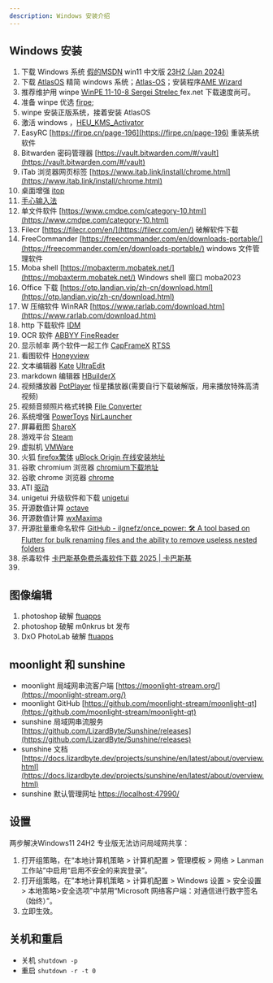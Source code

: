 ```yaml
---
description: Windows 安装介绍
---
```


## Windows 安装

1. 下载 Windows 系统 [假的MSDN](https://next.itellyou.cn/Original/)  win11
   中文版 [23H2 (Jan 2024)](magnet:?xt=urn:btih:57831e3ad5e74a319c5b85f239794fca3aeb5159&dn=zh-cn_windows_11_business_editions_version_23h2_updated_jan_2024_x64_dvd_fee59269.iso&xl=6725859328)
2. 下载 [AtlasOS](https://atlasos.net/) 精简 windows 系统；[Atlas-OS](https://github.com/Atlas-OS/Atlas/releases)；安装程序[AME Wizard](https://ameliorated.io)
3. 推荐维护用 winpe [WinPE 11-10-8 Sergei Strelec ](https://sergeistrelec.name/) fex.net 下载速度尚可。
4. 准备 winpe 优选 [firpe](https://firpe.cn/page-247);
5. winpe 安装正版系统，接着安装 AtlasOS
6. 激活 windows ，[HEU_KMS_Activator](https://github.com/zbezj/HEU_KMS_Activator/releases)
7. EasyRC [https://firpe.cn/page-196](https://firpe.cn/page-196) 重装系统软件
8. Bitwarden 密码管理器 [https://vault.bitwarden.com/#/vault](https://vault.bitwarden.com/#/vault)
9. iTab 浏览器网页标签 [https://www.itab.link/install/chrome.html](https://www.itab.link/install/chrome.html)
10. 桌面增强 [itop](https://www.itopvpn.com/user-manual/ied/?name=ied&ver=2.4.0.8&lan=&insur=other&to=wc_learn#Download-&-Installation)
11. [手心输入法](https://www.xinshuru.com/index.html?p=win)
12. 单文件软件 [https://www.cmdpe.com/category-10.html](https://www.cmdpe.com/category-10.html)
13. Filecr [https://filecr.com/en/](https://filecr.com/en/) 破解软件下载
14. FreeCommander [https://freecommander.com/en/downloads-portable/](https://freecommander.com/en/downloads-portable/)
    windows 文件管理软件
15. Moba shell [https://mobaxterm.mobatek.net/](https://mobaxterm.mobatek.net/) Windows shell 窗口 moba2023
16. Office 下载 [https://otp.landian.vip/zh-cn/download.html](https://otp.landian.vip/zh-cn/download.html)
17. W 压缩软件 WinRAR [https://www.rarlab.com/download.htm](https://www.rarlab.com/download.htm)
18. http 下载软件 [IDM ](https://filecr.com/windows/internet-download-manager/?id=187919616000)
19. OCR 软件 [ABBYY FineReader](https://filecr.com/windows/finereader/?id=202552448000)
20. 显示帧率 两个软件一起工作 [CapFrameX](https://www.capframex.com/download) [RTSS](https://www.guru3d.com/download/rtss-rivatuner-statistics-server-download/)
21. 看图软件 [Honeyview](https://www.bandisoft.com/honeyview/)
22. 文本编辑器 [Kate](https://kate-editor.org/zh-cn/get-it/) [UltraEdit](https://filecr.com/windows/idm-ultra-edit-0001/?id=587332864000)
23. markdown 编辑器 [HBuilderX](https://www.dcloud.io/hbuilderx.html)
24. 视频播放器 [PotPlayer](https://potplayer.tv/?lang=zh_CN) 恒星播放器(需要自行下载破解版，用来播放特殊高清视频)
25. 视频音频照片格式转换 [File Converter](https://github.com/Tichau/FileConverter/releases)
26. 系统增强 [PowerToys](https://learn.microsoft.com/zh-cn/windows/powertoys/install) [NirLauncher](https://launcher.nirsoft.net/downloads/index.html)
27. 屏幕截图 [ShareX](https://getsharex.com/)
28. 游戏平台 [Steam](https://store.steampowered.com/about/)
29. 虚拟机 [VMWare](https://www.vmware.com/go/getworkstation-win)
30. 火狐 [firefox繁体](https://www.mozilla.org/en-US/firefox/all/desktop-release/win64/zh-TW/) [uBlock Origin 在线安装地址](https://addons.mozilla.org/addon/ublock-origin/)
31. 谷歌 chromium 浏览器 [chromium下载地址](https://download-chromium.appspot.com/)
32. 谷歌 chrome 浏览器 [chrome](https://www.google.com/chrome/) 
33. ATI [驱动](https://www.amd.com/zh-cn/support/download/drivers.html)
34. unigetui 升级软件和下载 [unigetui](https://www.marticliment.com/unigetui/#mirrors)
35. 开源数值计算 [octave](https://octave.org/download)
36. 开源数值计算 [wxMaxima](https://wxmaxima-developers.github.io/wxmaxima/download.html)
37. 开源批量重命名软件 [GitHub - ilgnefz/once_power: 🛠 A tool based on Flutter for bulk renaming files and the ability to remove useless nested folders](https://github.com/ilgnefz/once_power)
38. 杀毒软件 [卡巴斯基免费杀毒软件下载 2025 | 卡巴斯基](https://www.kaspersky.com.cn/downloads/free-antivirus)
39. 





## 图像编辑

1. photoshop 破解 [ftuapps](https://ftuapps.com)
2. photoshop 破解 m0nkrus bt 发布
3. DxO PhotoLab 破解 [ftuapps](https://ftuapps.com)



## moonlight 和 sunshine

* moonlight 局域网串流客户端 [https://moonlight-stream.org/](https://moonlight-stream.org/)
* moonlight GitHub [https://github.com/moonlight-stream/moonlight-qt](https://github.com/moonlight-stream/moonlight-qt)
* sunshine 局域网串流服务 [https://github.com/LizardByte/Sunshine/releases](https://github.com/LizardByte/Sunshine/releases)
* sunshine 文档 [https://docs.lizardbyte.dev/projects/sunshine/en/latest/about/overview.html](https://docs.lizardbyte.dev/projects/sunshine/en/latest/about/overview.html)
* sunshine 默认管理网址 [https://localhost:47990/](https://localhost:47990/)



## 设置

两步解决Windows11 24H2 专业版无法访问局域网共享：
1. 打开组策略，在“本地计算机策略 > 计算机配置 > 管理模板 > 网络 > Lanman 工作站”中启用“启用不安全的来宾登录”。
2. 打开组策略，在”本地计算机策略 > 计算机配置 > Windows 设置 > 安全设置 > 本地策略>安全选项”中禁用“Microsoft 网络客户端：对通信进行数字签名（始终）”。
3. 立即生效。



## 关机和重启

- 关机 `shutdown -p`
- 重启 `shutdown -r -t 0`

